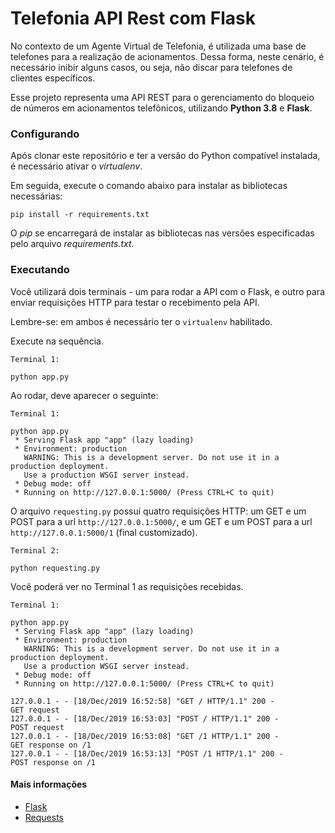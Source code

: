 # Telefonia API Rest com Flask

No contexto de um Agente Virtual de Telefonia, é utilizada uma base de telefones para a realização
de acionamentos. Dessa forma, neste cenário, é necessário inibir alguns casos, ou seja, não discar
para telefones de clientes específicos.

Esse projeto representa uma API REST para o gerenciamento do bloqueio de números em acionamentos
telefônicos, utilizando **Python 3.8** e **Flask**.

### Configurando

Após clonar este repositório e ter a versão do Python compatível instalada, é necessário ativar o _virtualenv_.

Em seguida, execute o comando abaixo para instalar as bibliotecas necessárias:

```
pip install -r requirements.txt
```

O _pip_ se encarregará de instalar as bibliotecas nas versões especificadas pelo arquivo _requirements.txt_.

### Executando

Você utilizará dois terminais - um para rodar a API com o Flask, e outro para enviar requisições HTTP para testar o recebimento pela API.

Lembre-se: em ambos é necessário ter o `virtualenv` habilitado.

Execute na sequência.

```
Terminal 1:

python app.py
```

Ao rodar, deve aparecer o seguinte:

```
Terminal 1:

python app.py
 * Serving Flask app "app" (lazy loading)
 * Environment: production
   WARNING: This is a development server. Do not use it in a production deployment.
   Use a production WSGI server instead.
 * Debug mode: off
 * Running on http://127.0.0.1:5000/ (Press CTRL+C to quit)
```

O arquivo `requesting.py` possui quatro requisições HTTP: um GET e um POST para a url `http://127.0.0.1:5000/`, e um
GET e um POST para a url `http://127.0.0.1:5000/1` (final customizado).

```
Terminal 2:

python requesting.py
```

Você poderá ver no Terminal 1 as requisições recebidas.

```
Terminal 1:

python app.py
 * Serving Flask app "app" (lazy loading)
 * Environment: production
   WARNING: This is a development server. Do not use it in a production deployment.
   Use a production WSGI server instead.
 * Debug mode: off
 * Running on http://127.0.0.1:5000/ (Press CTRL+C to quit)

127.0.0.1 - - [18/Dec/2019 16:52:58] "GET / HTTP/1.1" 200 -
GET request
127.0.0.1 - - [18/Dec/2019 16:53:03] "POST / HTTP/1.1" 200 -
POST request
127.0.0.1 - - [18/Dec/2019 16:53:08] "GET /1 HTTP/1.1" 200 -
GET response on /1
127.0.0.1 - - [18/Dec/2019 16:53:13] "POST /1 HTTP/1.1" 200 -
POST response on /1
```

#### Mais informações

- [Flask](https://www.palletsprojects.com/p/flask/)
- [Requests](https://requests.readthedocs.io/pt_BR/latest/user/quickstart.html)